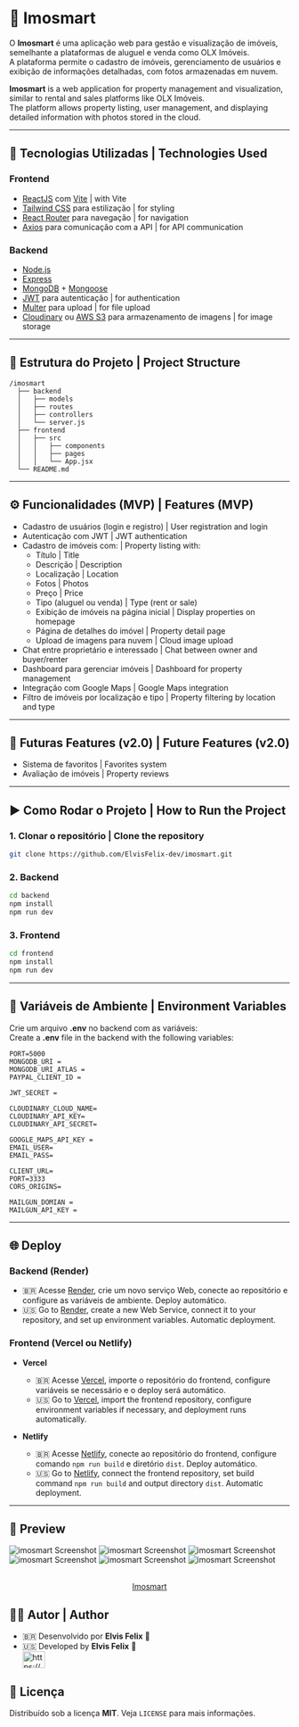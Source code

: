 # 🏡 Imosmart

O **Imosmart** é uma aplicação web para gestão e visualização de imóveis, semelhante a plataformas de aluguel e venda como OLX Imóveis.  
A plataforma permite o cadastro de imóveis, gerenciamento de usuários e exibição de informações detalhadas, com fotos armazenadas em nuvem.

**Imosmart** is a web application for property management and visualization, similar to rental and sales platforms like OLX Imóveis.  
The platform allows property listing, user management, and displaying detailed information with photos stored in the cloud.

---

## 🚀 Tecnologias Utilizadas | Technologies Used

### Frontend
- [ReactJS](https://reactjs.org/) com [Vite](https://vitejs.dev/) | with Vite
- [Tailwind CSS](https://tailwindcss.com/) para estilização | for styling
- [React Router](https://reactrouter.com/) para navegação | for navigation
- [Axios](https://axios-http.com/) para comunicação com a API | for API communication

### Backend
- [Node.js](https://nodejs.org/)
- [Express](https://expressjs.com/)
- [MongoDB](https://www.mongodb.com/) + [Mongoose](https://mongoosejs.com/)
- [JWT](https://jwt.io/) para autenticação | for authentication
- [Multer](https://github.com/expressjs/multer) para upload | for file upload
- [Cloudinary](https://cloudinary.com/) ou [AWS S3](https://aws.amazon.com/s3/) para armazenamento de imagens | for image storage

---

## 📂 Estrutura do Projeto | Project Structure

```
/imosmart
  ├── backend
  │   ├── models
  │   ├── routes
  │   ├── controllers
  │   └── server.js
  ├── frontend
  │   ├── src
  │   │   ├── components
  │   │   ├── pages
  │   │   └── App.jsx
  └── README.md
```

---

## ⚙️ Funcionalidades (MVP) | Features (MVP)

- Cadastro de usuários (login e registro) | User registration and login
- Autenticação com JWT | JWT authentication
- Cadastro de imóveis com: | Property listing with:
  - Título | Title
  - Descrição | Description
  - Localização | Location
  - Fotos | Photos
  - Preço | Price
  - Tipo (aluguel ou venda) | Type (rent or sale)
  - Exibição de imóveis na página inicial | Display properties on homepage
  - Página de detalhes do imóvel | Property detail page
  - Upload de imagens para nuvem | Cloud image upload
- Chat entre proprietário e interessado | Chat between owner and buyer/renter
- Dashboard para gerenciar imóveis | Dashboard for property management
- Integração com Google Maps | Google Maps integration
- Filtro de imóveis por localização e tipo | Property filtering by location and type

---

## 📌 Futuras Features (v2.0) | Future Features (v2.0)

- Sistema de favoritos | Favorites system
- Avaliação de imóveis | Property reviews

---

## ▶️ Como Rodar o Projeto | How to Run the Project

### 1. Clonar o repositório | Clone the repository
```bash
git clone https://github.com/ElvisFelix-dev/imosmart.git
```

### 2. Backend
```bash
cd backend
npm install
npm run dev
```

### 3. Frontend
```bash
cd frontend
npm install
npm run dev
```

---

## 🔑 Variáveis de Ambiente | Environment Variables

Crie um arquivo **.env** no backend com as variáveis:  
Create a **.env** file in the backend with the following variables:

```
PORT=5000
MONGODB_URI = 
MONGODB_URI_ATLAS = 
PAYPAL_CLIENT_ID = 

JWT_SECRET = 

CLOUDINARY_CLOUD_NAME=
CLOUDINARY_API_KEY=
CLOUDINARY_API_SECRET=

GOOGLE_MAPS_API_KEY = 
EMAIL_USER=
EMAIL_PASS=

CLIENT_URL=
PORT=3333
CORS_ORIGINS=

MAILGUN_DOMIAN = 
MAILGUN_API_KEY = 
```

---

## 🌐 Deploy

### Backend (Render)
- 🇧🇷 Acesse [Render](https://render.com/), crie um novo serviço Web, conecte ao repositório e configure as variáveis de ambiente. Deploy automático.  
- 🇺🇸 Go to [Render](https://render.com/), create a new Web Service, connect it to your repository, and set up environment variables. Automatic deployment.

### Frontend (Vercel ou Netlify)
- **Vercel**
  - 🇧🇷 Acesse [Vercel](https://vercel.com/), importe o repositório do frontend, configure variáveis se necessário e o deploy será automático.  
  - 🇺🇸 Go to [Vercel](https://vercel.com/), import the frontend repository, configure environment variables if necessary, and deployment runs automatically.

- **Netlify**
  - 🇧🇷 Acesse [Netlify](https://www.netlify.com/), conecte ao repositório do frontend, configure comando `npm run build` e diretório `dist`. Deploy automático.  
  - 🇺🇸 Go to [Netlify](https://www.netlify.com/), connect the frontend repository, set build command `npm run build` and output directory `dist`. Automatic deployment.

---

## 📸 Preview

![imosmart Screenshot](./imosmart1.png)
![imosmart Screenshot](./imosmart2.png)
![imosmart Screenshot](./imosmart3.png)
![imosmart Screenshot](./imosmart4.png)
![imosmart Screenshot](./imosmart5.png)
![imosmart Screenshot](./imosmart6.png)

  <p align="center">
    <br />
    <a href="https://imosmart.netlify.app" target="_blank" rel="noreferrer">Imosmart</a>
  </p>


## 👨‍💻 Autor | Author

- 🇧🇷 Desenvolvido por **Elvis Felix** 🚀  
- 🇺🇸 Developed by **Elvis Felix** 🚀
  <br />
 <a href="https://linkedin.com/in/https://www.linkedin.com/in/elvis-felix" target="blank"><img align="center" src="https://raw.githubusercontent.com/rahuldkjain/github-profile-readme-generator/master/src/images/icons/Social/linked-in-alt.svg" alt="https://www.linkedin.com/in/elvis-felix" height="30" width="40" /></a> <br/>

 ## :memo: Licença 

Distribuído sob a licença **MIT**. Veja `LICENSE` para mais informações.
